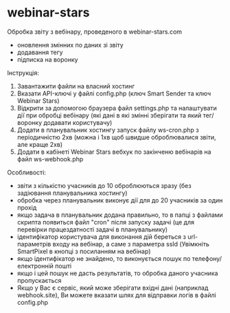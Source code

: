 # webinar-stars
Обробка звіту з вебінару, проведеного в webinar-stars.com

- оновлення змінних по даних зі звіту
- додавання тегу
- підписка на воронку


Інструкція:
1. Завантажити файли на власний хостинг
2. Вказати API-ключі у файлі config.php (ключ Smart Sender та ключ Webinar Stars)
3. Відкрити за допомогою браузера файл settings.php та налаштувати дії при обробці вебінару (які дані в які змінні зберігати та який тег/воронку додавати користувачу)
4. Додати в планувальник хостингу запуск файлу ws-cron.php з періодичністю 2хв (можна і 1хв щоб швидше оброблювалися звіти, але краще 2хв)
5. Додати в кабінеті Webinar Stars вебхук по закінченю вебінарів на файл ws-webhook.php


Особливості:
- звіти з кількістю учасників до 10 оброблюються зразу (без задіювання планувальника хостингу)
- обробка через планувальник виконує дії для до 20 учасників за один прохід
- якщо задача в планувальник додана правильно, то в папці з файлами скрипта появиться файл "cron" після запуску задачі (це для перевірки працездатності задачі в планувальнику)
- ідентифікатор користувача для виконання дій береться з url-параметрів входу на вебінар, а саме з параметра ssId (Увімкніть SmartPixel в кнопці з посиланням на вебінар)
- якщо ідентифікатор не знайдено, то виконується пошук по телефону/електронній пошті
- якщо і цей пошук не дасть результатів, то обробка даного учасника пропускається
- Якщо у Вас є сервіс, який може зберігати вхідні дані (наприклад webhook.site), Ви можете вказати шлях для відправки логів в файлі config.php
